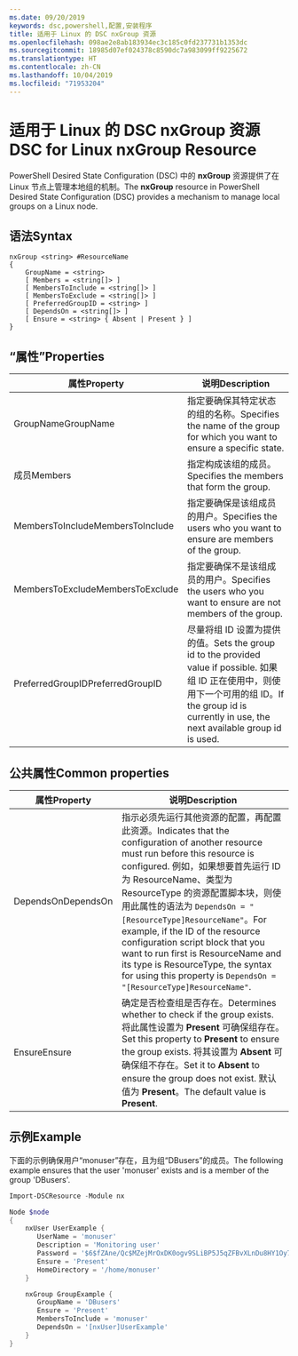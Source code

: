 ```yaml
---
ms.date: 09/20/2019
keywords: dsc,powershell,配置,安装程序
title: 适用于 Linux 的 DSC nxGroup 资源
ms.openlocfilehash: 098ae2e8ab183934ec3c185c0fd237731b1353dc
ms.sourcegitcommit: 18985d07ef024378c8590dc7a983099ff9225672
ms.translationtype: HT
ms.contentlocale: zh-CN
ms.lasthandoff: 10/04/2019
ms.locfileid: "71953204"
---
```

# <a name="dsc-for-linux-nxgroup-resource"></a><span data-ttu-id="c9533-103">适用于 Linux 的 DSC nxGroup 资源</span><span class="sxs-lookup"><span data-stu-id="c9533-103">DSC for Linux nxGroup Resource</span></span>

<span data-ttu-id="c9533-104">PowerShell Desired State Configuration (DSC) 中的 **nxGroup** 资源提供了在 Linux 节点上管理本地组的机制。</span><span class="sxs-lookup"><span data-stu-id="c9533-104">The **nxGroup** resource in PowerShell Desired State Configuration (DSC) provides a mechanism to manage local groups on a Linux node.</span></span>

## <a name="syntax"></a><span data-ttu-id="c9533-105">语法</span><span class="sxs-lookup"><span data-stu-id="c9533-105">Syntax</span></span>

```Syntax
nxGroup <string> #ResourceName
{
    GroupName = <string>
    [ Members = <string[]> ]
    [ MembersToInclude = <string[]> ]
    [ MembersToExclude = <string[]> ]
    [ PreferredGroupID = <string> ]
    [ DependsOn = <string[]> ]
    [ Ensure = <string> { Absent | Present } ]
}
```

## <a name="properties"></a><span data-ttu-id="c9533-106">“属性”</span><span class="sxs-lookup"><span data-stu-id="c9533-106">Properties</span></span>

|<span data-ttu-id="c9533-107">属性</span><span class="sxs-lookup"><span data-stu-id="c9533-107">Property</span></span> |<span data-ttu-id="c9533-108">说明</span><span class="sxs-lookup"><span data-stu-id="c9533-108">Description</span></span> |
|---|---|
|<span data-ttu-id="c9533-109">GroupName</span><span class="sxs-lookup"><span data-stu-id="c9533-109">GroupName</span></span> |<span data-ttu-id="c9533-110">指定要确保其特定状态的组的名称。</span><span class="sxs-lookup"><span data-stu-id="c9533-110">Specifies the name of the group for which you want to ensure a specific state.</span></span> |
|<span data-ttu-id="c9533-111">成员</span><span class="sxs-lookup"><span data-stu-id="c9533-111">Members</span></span> |<span data-ttu-id="c9533-112">指定构成该组的成员。</span><span class="sxs-lookup"><span data-stu-id="c9533-112">Specifies the members that form the group.</span></span> |
|<span data-ttu-id="c9533-113">MembersToInclude</span><span class="sxs-lookup"><span data-stu-id="c9533-113">MembersToInclude</span></span> |<span data-ttu-id="c9533-114">指定要确保是该组成员的用户。</span><span class="sxs-lookup"><span data-stu-id="c9533-114">Specifies the users who you want to ensure are members of the group.</span></span> |
|<span data-ttu-id="c9533-115">MembersToExclude</span><span class="sxs-lookup"><span data-stu-id="c9533-115">MembersToExclude</span></span> |<span data-ttu-id="c9533-116">指定要确保不是该组成员的用户。</span><span class="sxs-lookup"><span data-stu-id="c9533-116">Specifies the users who you want to ensure are not members of the group.</span></span> |
|<span data-ttu-id="c9533-117">PreferredGroupID</span><span class="sxs-lookup"><span data-stu-id="c9533-117">PreferredGroupID</span></span> |<span data-ttu-id="c9533-118">尽量将组 ID 设置为提供的值。</span><span class="sxs-lookup"><span data-stu-id="c9533-118">Sets the group id to the provided value if possible.</span></span> <span data-ttu-id="c9533-119">如果组 ID 正在使用中，则使用下一个可用的组 ID。</span><span class="sxs-lookup"><span data-stu-id="c9533-119">If the group id is currently in use, the next available group id is used.</span></span> |

## <a name="common-properties"></a><span data-ttu-id="c9533-120">公共属性</span><span class="sxs-lookup"><span data-stu-id="c9533-120">Common properties</span></span>

|<span data-ttu-id="c9533-121">属性</span><span class="sxs-lookup"><span data-stu-id="c9533-121">Property</span></span> |<span data-ttu-id="c9533-122">说明</span><span class="sxs-lookup"><span data-stu-id="c9533-122">Description</span></span> |
|---|---|
|<span data-ttu-id="c9533-123">DependsOn</span><span class="sxs-lookup"><span data-stu-id="c9533-123">DependsOn</span></span> |<span data-ttu-id="c9533-124">指示必须先运行其他资源的配置，再配置此资源。</span><span class="sxs-lookup"><span data-stu-id="c9533-124">Indicates that the configuration of another resource must run before this resource is configured.</span></span> <span data-ttu-id="c9533-125">例如，如果想要首先运行 ID 为 ResourceName、类型为 ResourceType 的资源配置脚本块，则使用此属性的语法为 `DependsOn = "[ResourceType]ResourceName"`。</span><span class="sxs-lookup"><span data-stu-id="c9533-125">For example, if the ID of the resource configuration script block that you want to run first is ResourceName and its type is ResourceType, the syntax for using this property is `DependsOn = "[ResourceType]ResourceName"`.</span></span> |
|<span data-ttu-id="c9533-126">Ensure</span><span class="sxs-lookup"><span data-stu-id="c9533-126">Ensure</span></span> |<span data-ttu-id="c9533-127">确定是否检查组是否存在。</span><span class="sxs-lookup"><span data-stu-id="c9533-127">Determines whether to check if the group exists.</span></span> <span data-ttu-id="c9533-128">将此属性设置为 **Present** 可确保组存在。</span><span class="sxs-lookup"><span data-stu-id="c9533-128">Set this property to **Present** to ensure the group exists.</span></span> <span data-ttu-id="c9533-129">将其设置为 **Absent** 可确保组不存在。</span><span class="sxs-lookup"><span data-stu-id="c9533-129">Set it to **Absent** to ensure the group does not exist.</span></span> <span data-ttu-id="c9533-130">默认值为 **Present**。</span><span class="sxs-lookup"><span data-stu-id="c9533-130">The default value is **Present**.</span></span> |

## <a name="example"></a><span data-ttu-id="c9533-131">示例</span><span class="sxs-lookup"><span data-stu-id="c9533-131">Example</span></span>

<span data-ttu-id="c9533-132">下面的示例确保用户“monuser”存在，且为组“DBusers”的成员。</span><span class="sxs-lookup"><span data-stu-id="c9533-132">The following example ensures that the user 'monuser' exists and is a member of the group 'DBusers'.</span></span>

```powershell
Import-DSCResource -Module nx

Node $node
{
    nxUser UserExample {
       UserName = 'monuser'
       Description = 'Monitoring user'
       Password = '$6$fZAne/Qc$MZejMrOxDK0ogv9SLiBP5J5qZFBvXLnDu8HY1Oy7ycX.Y3C7mGPUfeQy3A82ev3zIabhDQnj2ayeuGn02CqE/0'
       Ensure = 'Present'
       HomeDirectory = '/home/monuser'
    }

    nxGroup GroupExample {
       GroupName = 'DBusers'
       Ensure = 'Present'
       MembersToInclude = 'monuser'
       DependsOn = '[nxUser]UserExample'
    }
}
```
